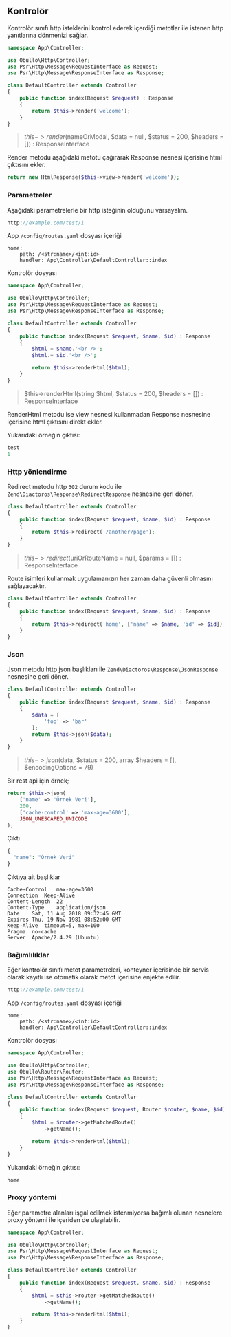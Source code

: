 
## Kontrolör

Kontrolör sınıfı http isteklerini kontrol ederek içerdiği metotlar ile istenen http yanıtlarına dönmenizi sağlar.

```php
namespace App\Controller;

use Obullo\Http\Controller;
use Psr\Http\Message\RequestInterface as Request;
use Psr\Http\Message\ResponseInterface as Response;

class DefaultController extends Controller
{
    public function index(Request $request) : Response
    {
        return $this->render('welcome');
    }
}
```

> $this->render($nameOrModal, $data = null, $status = 200, $headers = []) : ResponseInterface


Render metodu aşağıdaki metotu çağırarak Response nesnesi içerisine html çıktısını ekler.

```php
return new HtmlResponse($this->view->render('welcome'));
```

### Parametreler

Aşağıdaki parametrelerle bir http isteğinin olduğunu varsayalım.

```php
http://example.com/test/1
```

App `/config/routes.yaml` dosyası içeriği

```
home:
    path: /<str:name>/<int:id>
    handler: App\Controller\DefaultController::index
```

Kontrolör dosyası

```php
namespace App\Controller;

use Obullo\Http\Controller;
use Psr\Http\Message\RequestInterface as Request;
use Psr\Http\Message\ResponseInterface as Response;

class DefaultController extends Controller
{
    public function index(Request $request, $name, $id) : Response
    {
        $html = $name.'<br />';
        $html.= $id.'<br />';

        return $this->renderHtml($html);
    }
}
```

> $this->renderHtml(string $html, $status = 200, $headers = []) : ResponseInterface

RenderHtml metodu ise view nesnesi kullanmadan Response nesnesine içerisine html çıktısını direkt ekler.

Yukarıdaki örneğin çıktısı:

```php
test
1
```

### Http yönlendirme

Redirect metodu http `302` durum kodu ile `Zend\Diactoros\Response\RedirectResponse` nesnesine geri döner.

```php
class DefaultController extends Controller
{
    public function index(Request $request, $name, $id) : Response
    {
        return $this->redirect('/another/page');
    }
}
```

> $this->redirect($uriOrRouteName = null, $params = []) : ResponseInterface

Route isimleri kullanmak uygulamanızın her zaman daha güvenli olmasını sağlayacaktır.

```php
class DefaultController extends Controller
{
    public function index(Request $request, $name, $id) : Response
    {
        return $this->redirect('home', ['name' => $name, 'id' => $id]);
    }
}
```

### Json

Json metodu http json başlıkları ile `Zend\Diactoros\Response\JsonResponse` nesnesine geri döner.

```php
class DefaultController extends Controller
{
    public function index(Request $request, $name, $id) : Response
    {
    	$data = [
    		'foo' => 'bar'
    	];
        return $this->json($data);
    }
}
```

> $this->json($data, $status = 200, array $headers = [], $encodingOptions = 79)

Bir rest api için örnek;

```php
return $this->json(
    ['name' => 'Örnek Veri'],
    200,
    ['cache-control' => 'max-age=3600'],
    JSON_UNESCAPED_UNICODE
);
```

Çıktı

```php
{
  "name": "Örnek Veri"
}
```

Çıktıya ait başlıklar

```
Cache-Control   max-age=3600
Connection  Keep-Alive
Content-Length  22
Content-Type    application/json
Date    Sat, 11 Aug 2018 09:32:45 GMT
Expires Thu, 19 Nov 1981 08:52:00 GMT
Keep-Alive  timeout=5, max=100
Pragma  no-cache
Server  Apache/2.4.29 (Ubuntu)
```

### Bağımlılıklar 

Eğer kontrolör sınıfı metot parametreleri, konteyner içerisinde bir servis olarak kayıtlı ise otomatik olarak metot içerisine enjekte edilir.

```php
http://example.com/test/1
```

App `/config/routes.yaml` dosyası içeriği

```
home:
    path: /<str:name>/<int:id>
    handler: App\Controller\DefaultController::index
```

Kontrolör dosyası

```php
namespace App\Controller;

use Obullo\Http\Controller;
use Obullo\Router\Router;
use Psr\Http\Message\RequestInterface as Request;
use Psr\Http\Message\ResponseInterface as Response;

class DefaultController extends Controller
{
    public function index(Request $request, Router $router, $name, $id) : Response
    {
        $html = $router->getMatchedRoute()
            ->getName();

        return $this->renderHtml($html);
    }
}
```

Yukarıdaki örneğin çıktısı:

```php
home
```

### Proxy yöntemi

Eğer parametre alanları işgal edilmek istenmiyorsa bağımlı olunan nesnelere proxy yöntemi ile içeriden de ulaşılabilir.


```php
namespace App\Controller;

use Obullo\Http\Controller;
use Psr\Http\Message\RequestInterface as Request;
use Psr\Http\Message\ResponseInterface as Response;

class DefaultController extends Controller
{
    public function index(Request $request, $name, $id) : Response
    {
        $html = $this->router->getMatchedRoute()
            ->getName();

        return $this->renderHtml($html);
    }
}
```
